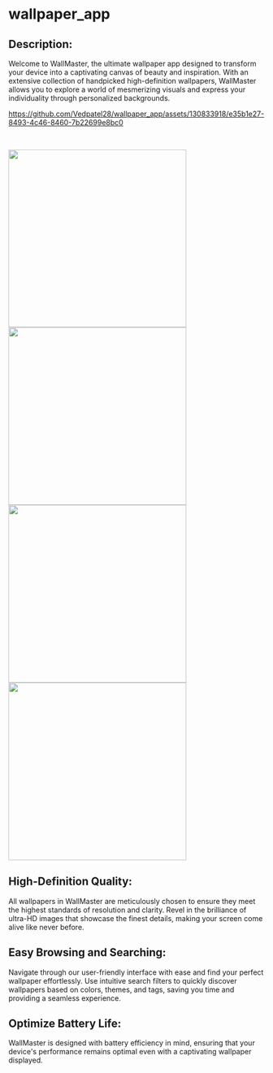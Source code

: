 # wallpaper_app

## Description:

Welcome to WallMaster, the ultimate wallpaper app designed to transform your device into a 
captivating canvas of beauty and inspiration. With an extensive collection of handpicked 
high-definition wallpapers, WallMaster allows you to explore a world of mesmerizing visuals 
and express your individuality through personalized backgrounds.

https://github.com/Vedpatel28/wallpaper_app/assets/130833918/e35b1e27-8493-4c46-8460-7b22699e8bc0

<br>

<img src = "https://github.com/Vedpatel28/wallpaper_app/assets/130833918/7aa2a3c0-fd09-4a38-817f-d473a774f230" height = "350"></img>
<img src = "https://github.com/Vedpatel28/wallpaper_app/assets/130833918/a21192be-b4b4-41f7-a949-e52d8d26fa41" height = "350"></img>
<img src = "https://github.com/Vedpatel28/wallpaper_app/assets/130833918/77d63905-4b3d-4503-abee-754aebc5acb7" height = "350"></img>
<img src = "https://github.com/Vedpatel28/wallpaper_app/assets/130833918/5c250016-ff9a-4444-aba7-983ad7f1f3b1" height = "350"></img>

## High-Definition Quality: 

All wallpapers in WallMaster are meticulously chosen to ensure they meet the highest standards of resolution and clarity. Revel in the brilliance of ultra-HD images that showcase the finest details, making your screen come alive like never before.

## Easy Browsing and Searching: 

Navigate through our user-friendly interface with ease and find your perfect wallpaper effortlessly. Use intuitive search filters to quickly discover wallpapers based on colors, themes, and tags, saving you time and providing a seamless experience.

## Optimize Battery Life: 

WallMaster is designed with battery efficiency in mind, ensuring that your device's performance remains optimal even with a captivating wallpaper displayed.
